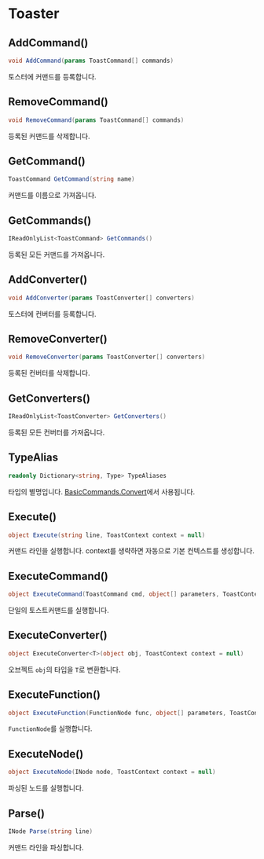 # Toaster

## AddCommand()

```cs
void AddCommand(params ToastCommand[] commands)
```

토스터에 커맨드를 등록합니다.

## RemoveCommand()

```cs
void RemoveCommand(params ToastCommand[] commands)
```

등록된 커맨드를 삭제합니다.

## GetCommand()

```cs
ToastCommand GetCommand(string name)
```

커맨드를 이름으로 가져옵니다.

## GetCommands()

```cs
IReadOnlyList<ToastCommand> GetCommands()
```

등록된 모든 커맨드를 가져옵니다.

## AddConverter()

```cs
void AddConverter(params ToastConverter[] converters)
```

토스터에 컨버터를 등록합니다.

## RemoveConverter()

```cs
void RemoveConverter(params ToastConverter[] converters)
```

등록된 컨버터를 삭제합니다.

## GetConverters()

```cs
IReadOnlyList<ToastConverter> GetConverters()
```

등록된 모든 컨버터를 가져옵니다.

## TypeAlias

```cs
readonly Dictionary<string, Type> TypeAliases
```

타입의 별명입니다. [BasicCommands.Convert](BasicCommands.md#Convert)에서 사용됩니다.

## Execute()

```cs
object Execute(string line, ToastContext context = null)
```

커맨드 라인을 실행합니다. context를 생략하면 자동으로 기본 컨텍스트를 생성합니다.

## ExecuteCommand()

```cs
object ExecuteCommand(ToastCommand cmd, object[] parameters, ToastContext context = null)
```

단일의 토스트커맨드를 실행합니다.

## ExecuteConverter()

```cs
object ExecuteConverter<T>(object obj, ToastContext context = null)
```

오브젝트 `obj`의 타입을 `T`로 변환합니다.

## ExecuteFunction()

```cs
object ExecuteFunction(FunctionNode func, object[] parameters, ToastContext context)
```

`FunctionNode`를 실행합니다.

## ExecuteNode()

```cs
object ExecuteNode(INode node, ToastContext context = null)
```

파싱된 노드를 실행합니다.

## Parse()

```cs
INode Parse(string line)
```

커맨드 라인을 파싱합니다.